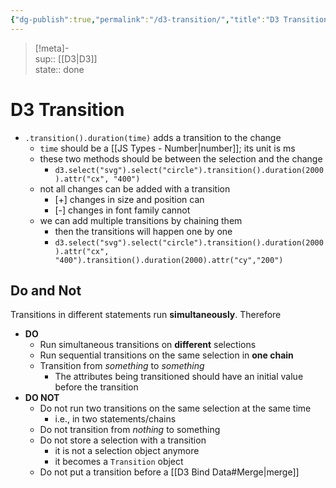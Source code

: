 ```yaml
---
{"dg-publish":true,"permalink":"/d3-transition/","title":"D3 Transition","created":"2022-12-01T22:17:14","updated":"2022-12-12T12:47:58"}
---
```


> [!meta]-  
sup:: [[D3\|D3]]  
state:: done

# D3 Transition

- `.transition().duration(time)` adds a transition to the change
    - `time` should be a [[JS Types - Number\|number]]; its unit is ms
    - these two methods should be between the selection and the change
        - <span class="alt-check alt-check-ex">`d3.select("svg").select("circle").transition().duration(2000).attr("cx", "400")`</span>
    - not all changes can be added with a transition
        - [+] changes in size and position can
        - [-] changes in font family cannot
    - we can add multiple transitions by chaining them
        - then the transitions will happen one by one
        - <span class="alt-check alt-check-ex">`d3.select("svg").select("circle").transition().duration(2000).attr("cx", "400").transition().duration(2000).attr("cy","200")`</span>

## Do and Not

Transitions in different statements run **simultaneously**. Therefore

- **DO**
    - Run simultaneous transitions on **different** selections
    - Run sequential transitions on the same selection in **one chain**
    - Transition from *something* to *something*
        - The attributes being transitioned should have an initial value before the transition
- **DO NOT**
    - Do not run two transitions on the same selection at the same time
        - i.e., in two statements/chains
    - Do not transition from *nothing* to something
    - Do not store a selection with a transition
        - it is not a selection object anymore
        - it becomes a `Transition` object
    - Do not put a transition before a [[D3 Bind Data#Merge\|merge]]
